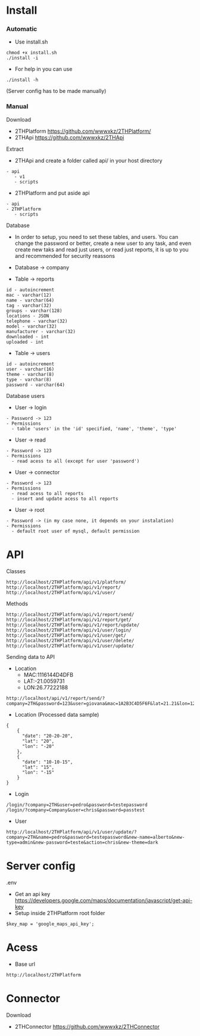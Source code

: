 # Install

### Automatic 
- Use install.sh
```
chmod +x install.sh
./install -i
```
- For help in you can use
```
./install -h
```
(Server config has to be made manually)

### Manual
Download 
- 2THPlatform https://github.com/wwwxkz/2THPlatform/
- 2THApi https://github.com/wwwxkz/2THApi

Extract
- 2THApi and create a folder called api/ in your host directory

```
- api
   - v1
   - scripts
```
- 2THPlatform and put aside api
```
- api
- 2THPlatform
   - scripts
```

Database
- In order to setup, you need to set these tables, and users. You can change the password or better, create a new user to any task, and even create new taks and read just users, or read just reports, it is up to you and recommended for security reassons

- Database -> company 
- Table -> reports 
```
id - autoincrement
mac - varchar(12)
name - varchar(64)
tag - varchar(32)
groups - varchar(128)
locations - JSON 
telephone - varchar(32)
model - varchar(32)
manufacturer - varchar(32)
downloaded - int
uploaded - int
```
- Table -> users
```
id - autoincrement
user - varchar(16)
theme - varchar(8)
type - varchar(8)
password - varchar(64)
```

Database users 
- User -> login
```
- Password -> 123
- Permissions
  - table 'users' in the 'id' specified, 'name', 'theme', 'type'
```

- User -> read
```
- Password -> 123
- Permissions
  - read acess to all (except for user 'password')
```

- User -> connector
```
- Password -> 123
- Permissions
  - read acess to all reports
  - insert and update acess to all reports
```

- User -> root 
```
- Password -> (in my case none, it depends on your instalation)
- Permissions
  - default root user of mysql, default permission
```

# API

Classes
```
http://localhost/2THPlatform/api/v1/platform/
http://localhost/2THPlatform/api/v1/report/
http://localhost/2THPlatform/api/v1/user/
```

Methods
```
http://localhost/2THPlatform/api/v1/report/send/
http://localhost/2THPlatform/api/v1/report/get/
http://localhost/2THPlatform/api/v1/report/update/
http://localhost/2THPlatform/api/v1/user/login/
http://localhost/2THPlatform/api/v1/user/get/
http://localhost/2THPlatform/api/v1/user/delete/
http://localhost/2THPlatform/api/v1/user/update/
```

Sending data to API 
- Location
  - MAC:1116144D4DFB
  - LAT:-21.0059731
  - LON:26.77222188
```
http://localhost/api/v1/report/send/?company=2TH&password=123&user=giovana&mac=1A2B3C4D5F6F&lat=21.21&lon=12.21&tel=12313131231&model=ASUSXB00&manufacturer=ASUS
```
- Location (Processed data sample)
```
{
    {
      "date": "20-20-20",
      "lat": "20",
      "lon": "-20"
    },
    {
      "date": "10-10-15",
      "lat": "15",
      "lon": "-15"
    }
}
```

- Login
```
/login/?company=2TH&user=pedro&password=testepassword
/login/?company=Company&user=chris&password=passtest
```
- User
```
http://localhost/2THPlatform/api/v1/user/update/?company=2TH&name=pedro&password=testepassword&new-name=alberto&new-type=admin&new-password=teste&action=chris&new-theme=dark
```

# Server config

.env
- Get an api key https://developers.google.com/maps/documentation/javascript/get-api-key
- Setup inside 2THPlatform root folder
```
$key_map = 'google_maps_api_key';
```

# Acess
- Base url
```
http://localhost/2THPlatform
```

# Connector 

Download 
- 2THConnector https://github.com/wwwxkz/2THConnector
